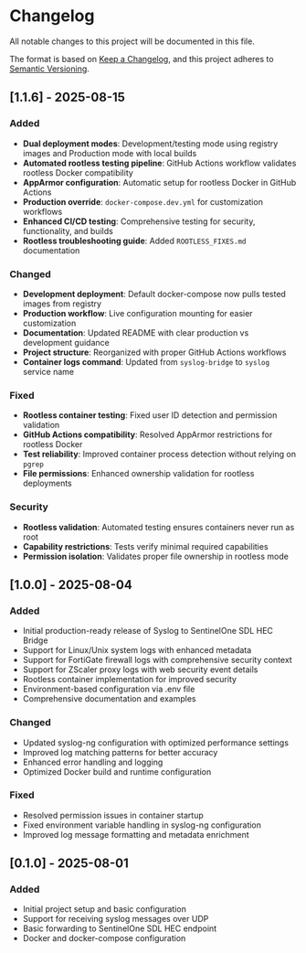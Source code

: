 # Changelog

All notable changes to this project will be documented in this file.

The format is based on [Keep a Changelog](https://keepachangelog.com/en/1.0.0/),
and this project adheres to [Semantic Versioning](https://semver.org/spec/v2.0.0.html).

## [1.1.6] - 2025-08-15

### Added
- **Dual deployment modes**: Development/testing mode using registry images and Production mode with local builds
- **Automated rootless testing pipeline**: GitHub Actions workflow validates rootless Docker compatibility
- **AppArmor configuration**: Automatic setup for rootless Docker in GitHub Actions
- **Production override**: `docker-compose.dev.yml` for customization workflows
- **Enhanced CI/CD testing**: Comprehensive testing for security, functionality, and builds
- **Rootless troubleshooting guide**: Added `ROOTLESS_FIXES.md` documentation

### Changed
- **Development deployment**: Default docker-compose now pulls tested images from registry
- **Production workflow**: Live configuration mounting for easier customization
- **Documentation**: Updated README with clear production vs development guidance
- **Project structure**: Reorganized with proper GitHub Actions workflows
- **Container logs command**: Updated from `syslog-bridge` to `syslog` service name

### Fixed
- **Rootless container testing**: Fixed user ID detection and permission validation
- **GitHub Actions compatibility**: Resolved AppArmor restrictions for rootless Docker
- **Test reliability**: Improved container process detection without relying on `pgrep`
- **File permissions**: Enhanced ownership validation for rootless deployments

### Security
- **Rootless validation**: Automated testing ensures containers never run as root
- **Capability restrictions**: Tests verify minimal required capabilities
- **Permission isolation**: Validates proper file ownership in rootless mode

## [1.0.0] - 2025-08-04

### Added
- Initial production-ready release of Syslog to SentinelOne SDL HEC Bridge
- Support for Linux/Unix system logs with enhanced metadata
- Support for FortiGate firewall logs with comprehensive security context
- Support for ZScaler proxy logs with web security event details
- Rootless container implementation for improved security
- Environment-based configuration via .env file
- Comprehensive documentation and examples

### Changed
- Updated syslog-ng configuration with optimized performance settings
- Improved log matching patterns for better accuracy
- Enhanced error handling and logging
- Optimized Docker build and runtime configuration

### Fixed
- Resolved permission issues in container startup
- Fixed environment variable handling in syslog-ng configuration
- Improved log message formatting and metadata enrichment

## [0.1.0] - 2025-08-01

### Added
- Initial project setup and basic configuration
- Support for receiving syslog messages over UDP
- Basic forwarding to SentinelOne SDL HEC endpoint
- Docker and docker-compose configuration
